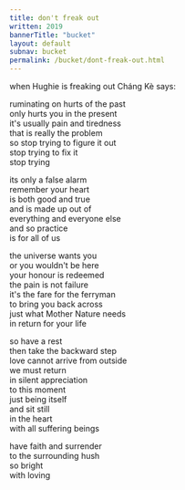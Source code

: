 ```yaml
---
title: don't freak out
written: 2019
bannerTitle: "bucket" 
layout: default
subnav: bucket
permalink: /bucket/dont-freak-out.html
---
```


<div class="poem">
when Hughie is freaking out  
Cháng Kè says:  


ruminating on hurts of the past  
only hurts you in the present  
it's usually pain and tiredness  
that is really the problem  
so stop trying to figure it out  
stop trying to fix it  
stop trying  

its only a false alarm  
remember your heart  
is both good and true  
and is made up out of  
everything and everyone else  
and so practice  
is for all of us  

the universe wants you  
or you wouldn't be here  
your honour is redeemed  
the pain is not failure  
it's the fare for the ferryman  
to bring you back across  
just what Mother Nature needs  
in return for your life  

so have a rest  
then take the backward step  
love cannot arrive from outside  
we must return  
in silent appreciation  
to this moment  
just being itself  
and sit still  
in the heart  
with all suffering beings  

have faith and surrender  
to the surrounding hush  
so bright  
with loving
</div>

